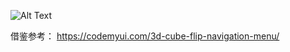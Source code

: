 ![Alt Text](https://github.com/love962965494/SelfSumarry/blob/dev/assets/3DNavigationMenu/20180616_121813.gif)

<!-- <video id="video" controls="" preload="none" poster="http://media.w3.org/2010/05/sintel/poster.png">
      <source id="mp4" src="http://media.w3.org/2010/05/sintel/trailer.mp4" type="video/mp4">
      <p>Your user agent does not support the HTML5 Video element.</p>
    </video>
<p> -->

  借鉴参考： <a href="https://codemyui.com/3d-cube-flip-navigation-menu/">https://codemyui.com/3d-cube-flip-navigation-menu/</a>
</p>